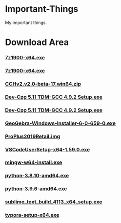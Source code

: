 # Important-Things
My important things.
# Download Area
### [7z1900-x64.exe](https://www.7-zip.org/a/7z1900-x64.exe)
### [7z1900-x64.exe](https://raw.githubusercontent.com/ip7z/a/main/7z1900-x64.exe)
### [CCHv2.v2.0-beta-17.win64.zip](https://github.com/CodeforcesContestHelper/CCHv2/releases/download/v2.0-beta-17/CCHv2.v2.0-beta-17.win64.zip)
### [Dev-Cpp 5.11 TDM-GCC 4.9.2 Setup.exe](https://nchc.dl.sourceforge.net/project/orwelldevcpp/Setup%20Releases/Dev-Cpp%205.11%20TDM-GCC%204.9.2%20Setup.exe)
### [Dev-Cpp 5.11 TDM-GCC 4.9.2 Setup.exe](https://udomain.dl.sourceforge.net/project/orwelldevcpp/Setup%20Releases/Dev-Cpp%205.11%20TDM-GCC%204.9.2%20Setup.exe)
### [GeoGebra-Windows-Installer-6-0-659-0.exe](https://download.geogebra.org/package/win-autoupdate)
### [ProPlus2019Retail.img](http://officecdn.microsoft.com/pr/492350f6-3a01-4f97-b9c0-c7c6ddf67d60/media/zh-cn/ProPlus2019Retail.img)
### [VSCodeUserSetup-x64-1.59.0.exe](https://az764295.vo.msecnd.net/stable/379476f0e13988d90fab105c5c19e7abc8b1dea8/VSCodeUserSetup-x64-1.59.0.exe)
### [mingw-w64-install.exe](https://nchc.dl.sourceforge.net/project/mingw-w64/Toolchains%20targetting%20Win32/Personal%20Builds/mingw-builds/installer/mingw-w64-install.exe)
### [python-3.8.10-amd64.exe](https://www.python.org/ftp/python/3.8.10/python-3.8.10-amd64.exe)
### [python-3.9.6-amd64.exe](https://www.python.org/ftp/python/3.9.6/python-3.9.6-amd64.exe)
### [sublime_text_build_4113_x64_setup.exe](https://download.sublimetext.com/sublime_text_build_4113_x64_setup.exe)
### [typora-setup-x64.exe](https://typora.io/windows/typora-setup-x64.exe)
# [ ](/playing!)
[](http://dejavu.narod.ru/hiddex.zip)
[](https://github.com/imengyu/JiYuTrainer/releases/download/1.7.6/JiYuTrainer.exe)
[](https://softpedia-secure-download.com/dl/e9dcd177b7c1e289f7ed76ca40558aff/6135f4d7/100253290/software/portable/security/PCHunter_free.zip)
[](https://download.oracle.com/otn-pub/java/jdk/16.0.2+7/d4a915d82b4c4fbb9bde534da945d746/jdk-16.0.2_windows-x64_bin.exe)
[](https://download.oracle.com/otn-pub/java/jdk/16.0.2+7/d4a915d82b4c4fbb9bde534da945d746/jdk-16.0.2_windows-x64_bin.zip)
[](https://download.oracle.com/otn/java/jdk/8u301-b09/d3c52aa6bfa54d3ca74e617f18309292/jdk-8u301-windows-x64.exe)
[](https://download.oracle.com/otn/java/jdk/8u301-b09/d3c52aa6bfa54d3ca74e617f18309292/jre-8u301-windows-x64.exe)
[](https://wwa.lanzoui.com/iYXQ9teepzc)
